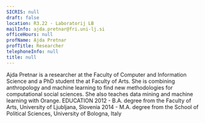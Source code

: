 ```yaml
---
SICRIS: null
draft: false
location: R3.22 - Laboratorij LB
mailInfo: ajda.pretnar@fri.uni-lj.si
officeHours: null
profName: Ajda Pretnar
profTitle: Researcher
telephoneInfo: null
title: null
---
```



Ajda Pretnar is a researcher at the Faculty of Computer and Information Science and a PhD student the at Faculty of Arts. She is combining anthropology and machine learning to find new methodologies for computational social sciences. She also teaches data mining and machine learning with Orange.
EDUCATION
2012 - B.A. degree from the Faculty of Arts, University of Ljubljana, Slovenia
2014 - M.A. degree from the School of Political Sciences, University of Bologna, Italy